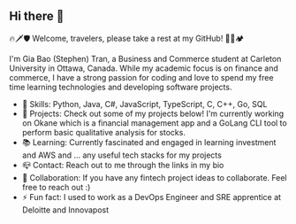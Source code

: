## Hi there 👋

🔥🗡️🛡️ Welcome, travelers, please take a rest at my GitHub! 🍖🥘🏕️

I'm Gia Bao (Stephen) Tran, a Business and Commerce student at Carleton University in Ottawa, Canada. While my academic focus is on finance and commerce, I have a strong passion for coding and love to spend my free time learning technologies and developing software projects.

- 🏰 Skills: Python, Java, C#, JavaScript, TypeScript, C, C++, Go, SQL
- 🏅 Projects: Check out some of my projects below! I'm currently working on Okane which is a financial management app and a GoLang CLI tool to perform basic qualitative analysis for stocks.
- 📚 Learning: Currently fascinated and engaged in learning investment and AWS and ... any useful tech stacks for my projects
- 📪 Contact: Reach out to me through the links in my bio
- 🤝 Collaboration: If you have any fintech project ideas to collaborate. Feel free to reach out :)
- ⚡ Fun fact: I used to work as a DevOps Engineer and SRE apprentice at Deloitte and Innovapost
